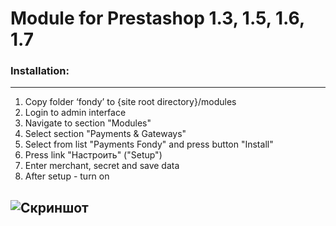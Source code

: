 # Module for Prestashop 1.3, 1.5, 1.6, 1.7

### Installation:
-----
1. Copy folder ‘fondy’ to {site root directory}/modules
2. Login to admin interface
3. Navigate to section "Modules"
4. Select section "Payments & Gateways"
5. Select from list "Payments Fondy" and press button "Install"
6. Press link "Настроить" ("Setup")
7. Enter merchant, secret and save data
8. After setup -  turn on


![Скриншот][1]
----

[1]: https://raw.githubusercontent.com/cloudipsp/prestashop/master/s.png
